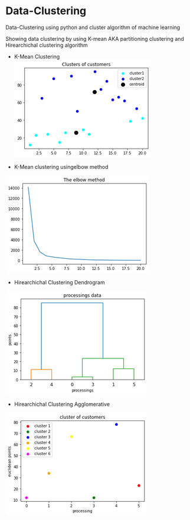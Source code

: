 # Data-Clustering
Data-Clustering using python and cluster algorithm of machine learning

Showing data clustering by using K-mean AKA partitioning clustering and Hirearchichal clustering algorithm

- K-Mean Clustering
![](https://raw.githubusercontent.com/bigOcodes/Data-Clustering/main/download%20(1).png)


- K-Mean clustering usingelbow method

![](https://raw.githubusercontent.com/bigOcodes/Data-Clustering/main/download.png)

- Hirearchichal Clustering Dendrogram

![](https://raw.githubusercontent.com/bigOcodes/Data-Clustering/main/download%20(2).png)

- Hirearchichal Clustering Agglomerative

![](https://raw.githubusercontent.com/bigOcodes/Data-Clustering/main/download%20(3).png)
